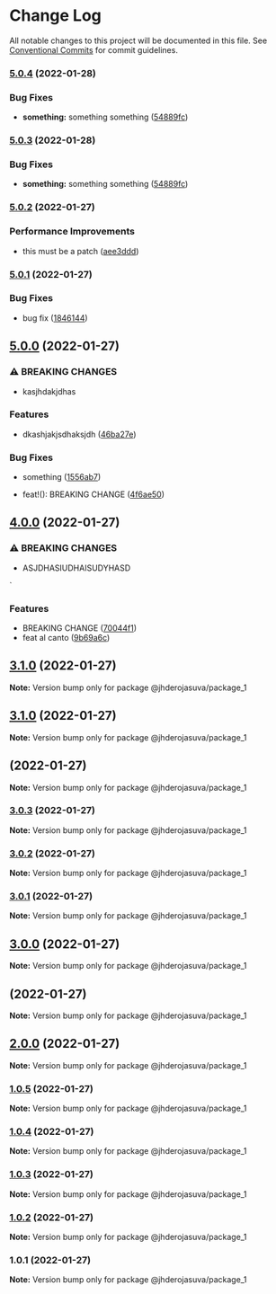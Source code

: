 # Change Log

All notable changes to this project will be documented in this file.
See [Conventional Commits](https://conventionalcommits.org) for commit guidelines.

### [5.0.4](https://github.com/jhderojasUVa/lerna-version-check/compare/@jhderojasuva/package_1@5.0.2...@jhderojasuva/package_1@5.0.4) (2022-01-28)


### Bug Fixes

* **something:** something something ([54889fc](https://github.com/jhderojasUVa/lerna-version-check/commit/54889fc935b1ef29d1f9aa43131a13fc0b505571))



### [5.0.3](https://github.com/jhderojasUVa/lerna-version-check/compare/@jhderojasuva/package_1@5.0.2...@jhderojasuva/package_1@5.0.3) (2022-01-28)


### Bug Fixes

* **something:** something something ([54889fc](https://github.com/jhderojasUVa/lerna-version-check/commit/54889fc935b1ef29d1f9aa43131a13fc0b505571))



### [5.0.2](https://github.com/jhderojasUVa/lerna-version-check/compare/@jhderojasuva/package_1@5.0.1...@jhderojasuva/package_1@5.0.2) (2022-01-27)


### Performance Improvements

* this must be a patch ([aee3ddd](https://github.com/jhderojasUVa/lerna-version-check/commit/aee3dddb61400b07914853012eef47ec93cc3b90))



### [5.0.1](https://github.com/jhderojasUVa/lerna-version-check/compare/@jhderojasuva/package_1@5.0.0...@jhderojasuva/package_1@5.0.1) (2022-01-27)


### Bug Fixes

* bug fix ([1846144](https://github.com/jhderojasUVa/lerna-version-check/commit/1846144156836ba5d31c9f67050cf96512a99f62))



## [5.0.0](https://github.com/jhderojasUVa/lerna-version-check/compare/@jhderojasuva/package_1@4.0.0...@jhderojasuva/package_1@5.0.0) (2022-01-27)


### ⚠ BREAKING CHANGES

* kasjhdakjdhas

### Features

* dkashjakjsdhaksjdh ([46ba27e](https://github.com/jhderojasUVa/lerna-version-check/commit/46ba27ee49cbccaeb450dc1c7cf11dcbee9071ca))


### Bug Fixes

* something ([1556ab7](https://github.com/jhderojasUVa/lerna-version-check/commit/1556ab78e20eab117218506df54a771faff68d12))


* feat!(): BREAKING CHANGE ([4f6ae50](https://github.com/jhderojasUVa/lerna-version-check/commit/4f6ae50b035656c4063213d6d9dd2b9e8be28818))



## [4.0.0](https://github.com/jhderojasUVa/lerna-version-check/compare/@jhderojasuva/package_1@3.1.0...@jhderojasuva/package_1@4.0.0) (2022-01-27)


### ⚠ BREAKING CHANGES

* ASJDHASIUDHAISUDYHASD

`

### Features

* BREAKING CHANGE ([70044f1](https://github.com/jhderojasUVa/lerna-version-check/commit/70044f1a13c3ad17a3c703d132e3cf28696c0de9))
* feat al canto ([9b69a6c](https://github.com/jhderojasUVa/lerna-version-check/commit/9b69a6c07214835c13e3be542c61f45bbe4a97ef))



## [3.1.0](https://github.com/jhderojasUVa/lerna-version-check/compare/@jhderojasuva/package_1@3.1.0...@jhderojasuva/package_1@3.1.0) (2022-01-27)

**Note:** Version bump only for package @jhderojasuva/package_1





## [3.1.0](https://github.com/jhderojasUVa/lerna-version-check/compare/@jhderojasuva/package_1@3.0.3...@jhderojasuva/package_1@3.1.0) (2022-01-27)

**Note:** Version bump only for package @jhderojasuva/package_1





## [](https://github.com/jhderojasUVa/lerna-version-check/compare/@jhderojasuva/package_1@3.0.3...@jhderojasuva/package_1@) (2022-01-27)

**Note:** Version bump only for package @jhderojasuva/package_1





### [3.0.3](https://github.com/jhderojasUVa/lerna-version-check/compare/@jhderojasuva/package_1@3.0.2...@jhderojasuva/package_1@3.0.3) (2022-01-27)

**Note:** Version bump only for package @jhderojasuva/package_1





### [3.0.2](https://github.com/jhderojasUVa/lerna-version-check/compare/@jhderojasuva/package_1@3.0.1...@jhderojasuva/package_1@3.0.2) (2022-01-27)

**Note:** Version bump only for package @jhderojasuva/package_1





### [3.0.1](https://github.com/jhderojasUVa/lerna-version-check/compare/@jhderojasuva/package_1@3.0.0...@jhderojasuva/package_1@3.0.1) (2022-01-27)

**Note:** Version bump only for package @jhderojasuva/package_1





## [3.0.0](https://github.com/jhderojasUVa/lerna-version-check/compare/@jhderojasuva/package_1@2.0.0...@jhderojasuva/package_1@3.0.0) (2022-01-27)

**Note:** Version bump only for package @jhderojasuva/package_1





## [](https://github.com/jhderojasUVa/lerna-version-check/compare/@jhderojasuva/package_1@2.0.0...@jhderojasuva/package_1@) (2022-01-27)

**Note:** Version bump only for package @jhderojasuva/package_1





## [2.0.0](https://github.com/jhderojasUVa/lerna-version-check/compare/@jhderojasuva/package_1@1.0.5...@jhderojasuva/package_1@2.0.0) (2022-01-27)

**Note:** Version bump only for package @jhderojasuva/package_1





### [1.0.5](https://github.com/jhderojasUVa/lerna-version-check/compare/@jhderojasuva/package_1@1.0.4...@jhderojasuva/package_1@1.0.5) (2022-01-27)

**Note:** Version bump only for package @jhderojasuva/package_1





### [1.0.4](https://github.com/jhderojasUVa/lerna-version-check/compare/@jhderojasuva/package_1@1.0.3...@jhderojasuva/package_1@1.0.4) (2022-01-27)

**Note:** Version bump only for package @jhderojasuva/package_1





### [1.0.3](https://github.com/jhderojasUVa/lerna-version-check/compare/@jhderojasuva/package_1@1.0.2...@jhderojasuva/package_1@1.0.3) (2022-01-27)

**Note:** Version bump only for package @jhderojasuva/package_1





### [1.0.2](https://github.com/jhderojasUVa/lerna-version-check/compare/@jhderojasuva/package_1@1.0.1...@jhderojasuva/package_1@1.0.2) (2022-01-27)

**Note:** Version bump only for package @jhderojasuva/package_1





### 1.0.1 (2022-01-27)

**Note:** Version bump only for package @jhderojasuva/package_1
